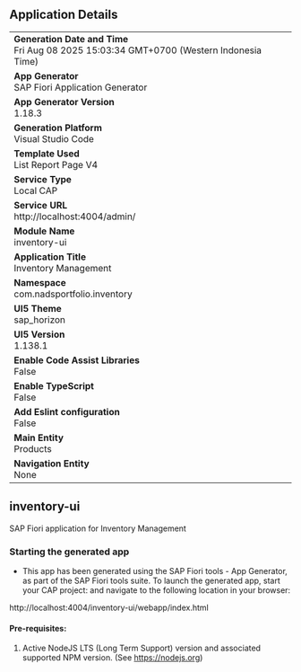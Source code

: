 ## Application Details
|               |
| ------------- |
|**Generation Date and Time**<br>Fri Aug 08 2025 15:03:34 GMT+0700 (Western Indonesia Time)|
|**App Generator**<br>SAP Fiori Application Generator|
|**App Generator Version**<br>1.18.3|
|**Generation Platform**<br>Visual Studio Code|
|**Template Used**<br>List Report Page V4|
|**Service Type**<br>Local CAP|
|**Service URL**<br>http://localhost:4004/admin/|
|**Module Name**<br>inventory-ui|
|**Application Title**<br>Inventory Management|
|**Namespace**<br>com.nadsportfolio.inventory|
|**UI5 Theme**<br>sap_horizon|
|**UI5 Version**<br>1.138.1|
|**Enable Code Assist Libraries**<br>False|
|**Enable TypeScript**<br>False|
|**Add Eslint configuration**<br>False|
|**Main Entity**<br>Products|
|**Navigation Entity**<br>None|

## inventory-ui

SAP Fiori application for Inventory Management

### Starting the generated app

-   This app has been generated using the SAP Fiori tools - App Generator, as part of the SAP Fiori tools suite.  To launch the generated app, start your CAP project:  and navigate to the following location in your browser:

http://localhost:4004/inventory-ui/webapp/index.html

#### Pre-requisites:

1. Active NodeJS LTS (Long Term Support) version and associated supported NPM version.  (See https://nodejs.org)


